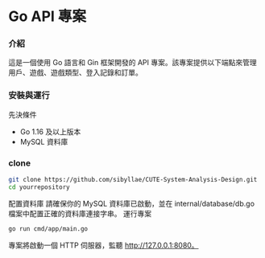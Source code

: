 # Go API 專案

### 介紹

這是一個使用 Go 語言和 Gin 框架開發的 API 專案。該專案提供以下端點來管理用戶、遊戲、遊戲類型、登入記錄和訂單。

### 安裝與運行

先決條件

- Go 1.16 及以上版本
- MySQL 資料庫

### clone

```bash
git clone https://github.com/sibyllae/CUTE-System-Analysis-Design.git
cd yourrepository
```

配置資料庫
請確保你的 MySQL 資料庫已啟動，並在 internal/database/db.go 檔案中配置正確的資料庫連接字串。
運行專案

```bash
go run cmd/app/main.go
```

專案將啟動一個 HTTP 伺服器，監聽 http://127.0.0.1:8080。
